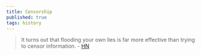 ```yaml
---
title: Censorship
published: true
tags: history
---
```

> It turns out that flooding your own lies is far more effective than trying to censor information. - [HN](https://news.ycombinator.com/item?id=42200116)
